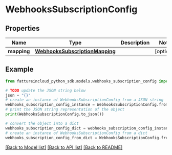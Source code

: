 # WebhooksSubscriptionConfig


## Properties

Name | Type | Description | Notes
------------ | ------------- | ------------- | -------------
**mapping** | [**WebhooksSubscriptionMapping**](WebhooksSubscriptionMapping.md) |  | [optional] 

## Example

```python
from fattureincloud_python_sdk.models.webhooks_subscription_config import WebhooksSubscriptionConfig

# TODO update the JSON string below
json = "{}"
# create an instance of WebhooksSubscriptionConfig from a JSON string
webhooks_subscription_config_instance = WebhooksSubscriptionConfig.from_json(json)
# print the JSON string representation of the object
print(WebhooksSubscriptionConfig.to_json())

# convert the object into a dict
webhooks_subscription_config_dict = webhooks_subscription_config_instance.to_dict()
# create an instance of WebhooksSubscriptionConfig from a dict
webhooks_subscription_config_from_dict = WebhooksSubscriptionConfig.from_dict(webhooks_subscription_config_dict)
```
[[Back to Model list]](../README.md#documentation-for-models) [[Back to API list]](../README.md#documentation-for-api-endpoints) [[Back to README]](../README.md)


